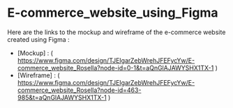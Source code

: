 # E-commerce_website_using_Figma
Here are the links to the mockup and wireframe of the e-commerce website created using Figma :
- [Mockup] : ( https://www.figma.com/design/TJEIgarZebWrehJFEFycYw/E-commerce_website_Rosella?node-id=0-1&t=aQnGlAJAWYSHX1TX-1 )
- [Wireframe] : ( https://www.figma.com/design/TJEIgarZebWrehJFEFycYw/E-commerce_website_Rosella?node-id=463-985&t=aQnGlAJAWYSHX1TX-1 )
